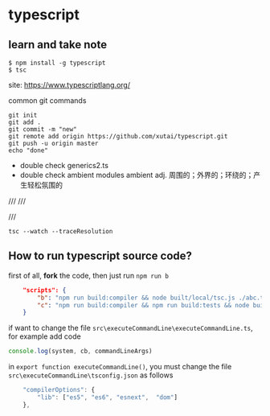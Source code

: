 # typescript

## learn and take note



```
$ npm install -g typescript
$ tsc
```
site: https://www.typescriptlang.org/



common git commands
```shell
git init
git add .
git commit -m "new"
git remote add origin https://github.com/xutai/typescript.git
git push -u origin master
echo "done"
```


- double check generics2.ts 
- double check ambient modules
ambient adj. 周围的；外界的；环绕的；产生轻松氛围的 


/// <reference types="node" /> 
/// <reference path="@types/node/index.d.ts" /> 

/// <reference path="../@types/webpack-numbers-library.d.ts" />

```
tsc --watch --traceResolution
```






## How to run typescript source code?
first of all, **fork** the code, then
just run `npm run b`

```json
    "scripts": {
        "b": "npm run build:compiler && node built/local/tsc.js ./abc.ts",
        "c": "npm run build:compiler && npm run build:tests && node build/local/tsc.js ./abc.ts",
    }
```


if want to change the file `src\executeCommandLine\executeCommandLine.ts`, for example add code
```js
console.log(system, cb, commandLineArgs)
```
in `export function executeCommandLine()`,
you must change the file `src\executeCommandLine\tsconfig.json` as follows
```js
    "compilerOptions": {
        "lib": ["es5", "es6", "esnext",  "dom"]
    },
```
